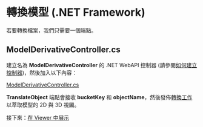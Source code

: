 # 轉換模型 (.NET Framework)

若要轉換檔案，我們只需要一個端點。

## ModelDerivativeController.cs

建立名為 **ModelDerivativeController** 的 .NET WebAPI 控制器 (請參閱[如何建立控制器](/zh-TW/environment/setup/net_controller))，然後加入以下內容：

[ModelDerivativeController.cs](_snippets/viewmodels/net/ModelDerivativeController.cs ':include :type=code csharp')

**TranslateObject** 端點會接收 **bucketKey** 和 **objectName**，然後發佈[轉換工作](https://forge.autodesk.com/en/docs/model-derivative/v2/reference/http/job-POST/)以萃取模型的 2D 與 3D 視圖。 

接下來：[在 Viewer 中展示](/zh-TW/viewer/2legged/)